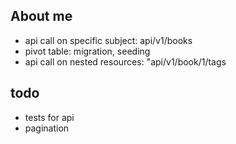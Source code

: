 About me
----------
- api call on specific subject: api/v1/books
- pivot table: migration, seeding
- api call on nested resources: "api/v1/book/1/tags

todo
------
- tests for api
- pagination